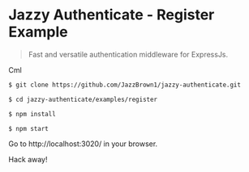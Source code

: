 # Jazzy Authenticate - Register Example
> Fast and versatile authentication middleware for ExpressJs.

Cml

```sh
$ git clone https://github.com/JazzBrown1/jazzy-authenticate.git

$ cd jazzy-authenticate/examples/register

$ npm install

$ npm start
```

Go to http://localhost:3020/ in your browser.

Hack away!
